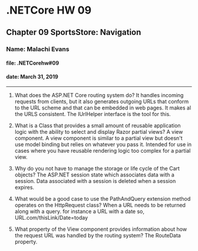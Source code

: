 # .NETCore HW 09

## Chapter 09 SportsStore: Navigation

### Name: Malachi Evans

#### file: .NETCorehw#09

#### date: March 31, 2019

------------------------------
 1.  What does the ASP.NET Core routing system do?
 It handles incoming requests from clients, but it also generates outgoing URLs that conform to the URL scheme and that can be embedded in web pages. It makes al the URLS consistent. The IUrlHelper interface is the tool for this. 

 2. What is a Class that provides a small amount of reusable application logic with the ability to select and display Razor partial views? A view component.
 A view component is similar to a partial view but doesn't use model binding but relies on whatever you pass it. Intended for use in cases where you have reusable rendering logic too complex for a partial view.
  
 3. Why do you not have to manage the storage or life cycle of the Cart objects? 
 The ASP.NET session state which associates data with a session.  Data associated with a session is deleted when a session expires.

 4. What would be a good case to use the PathAndQuery extension method operates on the HttpRequest class? 
 When a URL needs to be returned along with a query. for instance a URL with a date so, 
 URL.com/thisLink/Date=today

 5. What property of the View component provides information about how the request URL was handled by the routing system? The RouteData property.